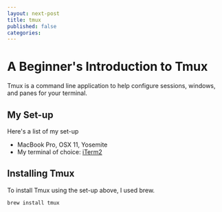 ```yaml
---
layout: next-post
title: tmux
published: false
categories:
---
```


# A Beginner's Introduction to Tmux

Tmux is a command line application to help configure sessions, windows, and panes for your terminal.

## My Set-up

Here's a list of my set-up

* MacBook Pro, OSX 11, Yosemite
* My terminal of choice: [iTerm2](https://www.iterm2.com/)

## Installing Tmux

To install Tmux using the set-up above, I used brew.

```bash
brew install tmux
```
